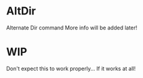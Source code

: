 # AltDir

Alternate Dir command
More info will be added later!


# WIP

Don't expect this to work properly... If it works at all!
